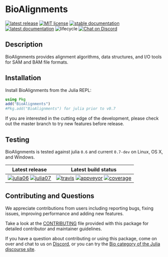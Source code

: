 # BioAlignments

[![latest release][release-img]][release-url]
[![MIT license][license-img]][license-url]
[![stable documentation][docs-stable-img]][docs-stable-url]
[![latest documentation][docs-latest-img]][docs-latest-url]
![lifecycle][lifecycle-maturing]
[![Chat on Discord][discord-img]][discord-url]

## Description

BioAlignments provides alignment algorithms, data structures, and I/O
tools for SAM and BAM file formats.

## Installation

Install BioAlignments from the Julia REPL:

```julia
using Pkg
add("BioAlignments")
#Pkg.add("BioAlignments") for julia prior to v0.7
```

If you are interested in the cutting edge of the development, please
check out the master branch to try new features before release.

## Testing

BioAlignments is tested against julia `0.6` and current `0.7-dev` on
Linux, OS X, and Windows.

| **Latest release** | **Latest build status** |
|:------------------:|:-----------------------:|
| [![julia06][juliapkg06-img]][juliapkg-url] [![julia07][juliapkg07-img]][juliapkg-url] | [![travis][travis-img]][travis-url] [![appveyor][appveyor-img]][appveyor-url] [![coverage][codecov-img]][codecov-url] |

## Contributing and Questions

We appreciate contributions from users including reporting bugs, fixing
issues, improving performance and adding new features.

Take a look at the [CONTRIBUTING](CONTRIBUTING.md) file provided with
this package for detailed contributor and maintainer guidelines.

If you have a question about contributing or using this package, come
on over and chat to us on [Discord][discord-url], or you can try the
[Bio category of the Julia discourse site](https://discourse.julialang.org/c/domain/bio).

[release-img]:            https://img.shields.io/github/release/BioJulia/BioAlignments.jl.svg?style=flat-square
[release-url]:            https://github.com/BioJulia/BioAlignments.jl/releases/latest
[license-img]:            https://img.shields.io/badge/license-MIT-green.svg?style=flat-square
[license-url]:            https://github.com/BioJulia/BioAlignments.jl/blob/master/LICENSE
[docs-stable-img]:        https://img.shields.io/badge/docs-stable-blue.svg?style=flat-square
[docs-stable-url]:        https://biojulia.github.io/BioAlignments.jl/stable
[docs-latest-img]:        https://img.shields.io/badge/docs-latest-blue.svg?style=flat-square
[docs-latest-url]:        https://biojulia.github.io/BioAlignments.jl/latest/
[lifecycle-experimental]: https://img.shields.io/badge/lifecycle-experimental-orange.svg?style=flat-square
[lifecycle-maturing]:     https://img.shields.io/badge/lifecycle-maturing-blue.svg?style=flat-square
[lifecycle-stable]:       https://img.shields.io/badge/lifecycle-stable-brightgreen.svg?style=flat-square
[lifecycle-retired]:      https://img.shields.io/badge/lifecycle-retired-orange.svg?style=flat-square
[lifecycle-archived]:     https://img.shields.io/badge/lifecycle-archived-red.svg?style=flat-square
[lifecycle-dormant]:      https://img.shields.io/badge/lifecycle-dormant-blue.svg?style=flat-square
[lifecycle-questioning]:  https://img.shields.io/badge/lifecycle-questioning-blue.svg?style=flat-square
[discord-img]:            https://img.shields.io/badge/discord-chat-blue.svg?style=flat-square&logo=discord&colorB=%237289DA
[discord-url]:            https://discord.gg/z73YNFz
[juliapkg06-img]:         http://pkg.julialang.org/badges/BioAlignments_0.6.svg?style=flat-square
[juliapkg07-img]:         http://pkg.julialang.org/badges/BioAlignments_0.7.svg?style=flat-square
[juliapkg-url]:           http://pkg.julialang.org/?pkg=BioAlignments
[travis-img]:             https://img.shields.io/travis/BioJulia/BioAlignments.jl/master.svg?label=Linux+/+macOS
[travis-url]:             https://travis-ci.org/BioJulia/BioAlignments.jl
[appveyor-img]:           https://ci.appveyor.com/api/projects/status/klkynmkr1tgd30gq/branch/master?svg=true
[appveyor-url]:           https://ci.appveyor.com/project/Ward9250/bioalignments-jl/branch/master
[codecov-img]:            http://codecov.io/github/BioJulia/BioAlignments.jl/coverage.svg?branch=master
[codecov-url]:            http://codecov.io/github/BioJulia/BioAlignments.jl?branch=master
